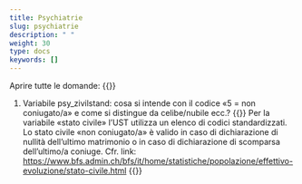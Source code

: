 ```yaml
---
title: Psychiatrie 
slug: psychiatrie
description: " "
weight: 30
type: docs
keywords: []
---
```


Aprire tutte le domande: {{<collapsibleGroupCommand groupId="psychiatrie">}}

1. Variabile psy_zivilstand: cosa si intende con il codice «5 = non coniugato/a» e come si distingue da celibe/nubile ecc.?
{{<collapsibleBlock groupId="psychiatrie">}}
Per la variabile «stato civile» l’UST utilizza un elenco di codici standardizzati. Lo stato civile «non coniugato/a» è valido in caso di dichiarazione di nullità dell’ultimo matrimonio o in caso di dichiarazione di scomparsa dell’ultimo/a coniuge. Cfr. link: <a href="https://www.bfs.admin.ch/bfs/it/home/statistiche/popolazione/effettivo-evoluzione/stato-civile.html"> https://www.bfs.admin.ch/bfs/it/home/statistiche/popolazione/effettivo-evoluzione/stato-civile.html </a> 
{{</collapsibleBlock>}}
